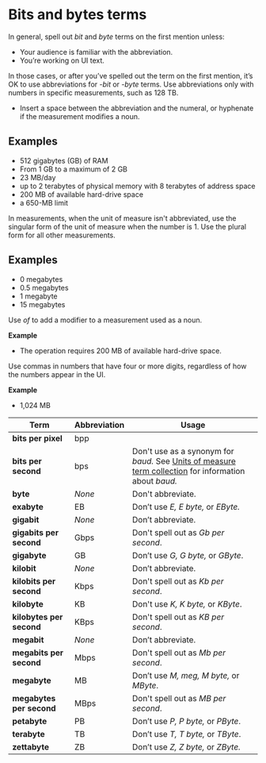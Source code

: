 # Bits and bytes terms

In general, spell out *bit* and *byte* terms on the first mention unless: 

- Your audience is familiar with the abbreviation.
- You’re working on UI text.

In those cases, or after you’ve spelled out the term on the first mention, it’s OK to use abbreviations for *-bit* or *-byte* terms. Use abbreviations only with numbers in specific measurements, such as 128 TB.

- Insert a space between the abbreviation and the numeral, or hyphenate if the measurement modifies a noun.

## Examples

- 512 gigabytes (GB) of RAM
- From 1 GB to a maximum of 2 GB  
- 23 MB/day  
- up to 2 terabytes of physical memory with 8 terabytes of address space
- 200 MB of available hard-drive space  
- a 650-MB limit

In measurements, when the unit of measure isn't abbreviated, use the singular form of the unit of measure when the number is 1. Use the plural form for all other measurements.

## Examples

- 0 megabytes  
- 0.5 megabytes  
- 1 megabyte  
- 15 megabytes

Use *of* to add a modifier to a measurement used as a noun.

**Example**

- The operation requires 200 MB of available hard-drive space.

Use commas in numbers that have four or more digits, regardless of how the numbers appear in the UI.

**Example**  

- 1,024 MB

| **Term**                 | **Abbreviation** | **Usage**                                                                                                                                              |
|--------------------------|------------------|--------------------------------------------------------------------------------------------------------------------------------------------------------|
| **bits per pixel**       | bpp              |                                                                                                                                                        |
| **bits per second**      | bps              | Don't use as a synonym for *baud.* See [Units of measure term collection](../term-collections/units-of-measure-terms.md) for information about *baud.* |
| **byte**                 | *None*           | Don't abbreviate.                                                                                                                                      |
| **exabyte**              | EB               | Don’t use *E, E byte,* or *EByte.*                                                                                                                     |
| **gigabit**              | *None*           | Don’t abbreviate.                                                                                                                                      |
| **gigabits per second**  | Gbps             | Don't spell out as *Gb per second*.                                                                                                                    |
| **gigabyte**             | GB               | Don’t use *G, G byte,* or *GByte*.                                                                                                                     |
| **kilobit**              | *None*           | Don’t abbreviate.                                                                                                                                      |
| **kilobits per second**  | Kbps             | Don't spell out as *Kb per second*.                                                                                                                    |
| **kilobyte**             | KB               | Don't use *K, K byte,* or *KByte*.                                                                                                                     |
| **kilobytes per second** | KBps             | Don't spell out as *KB per second*.                                                                                                                    |
| **megabit**              | *None*           | Don’t abbreviate.                                                                                                                                      |
| **megabits per second**  | Mbps             | Don't spell out as *Mb per second*.                                                                                                                    |
| **megabyte**             | MB               | Don’t use *M, meg, M byte,* or *MByte*.                                                                                                                |
| **megabytes per second** | MBps             | Don't spell out as *MB per second*.                                                                                                                    |
| **petabyte**             | PB               | Don’t use *P, P byte,* or *PByte*.                                                                                                                     |
| **terabyte**             | TB               | Don’t use *T, T byte,* or *TByte*.                                                                                                                     |
| **zettabyte**            | ZB               | Don’t use *Z, Z byte,* or *ZByte.*                                                                                                                     |

